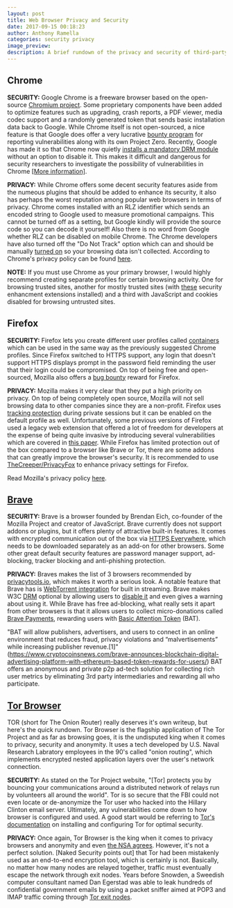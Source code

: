 ```yaml
---
layout: post
title: Web Browser Privacy and Security
date: 2017-09-15 00:18:23
author: Anthony Ramella
categories: security privacy
image_preview:
description: A brief rundown of the privacy and security of third-party browsers. Some solutions are offered and many links are provided.
---
```


## Chrome

**SECURITY:** Google Chrome is a freeware browser based on the open-source [Chromium project](http://www.chromium.org/Home). Some proprietary components have been added to optimize features such as upgrading, crash reports, a PDF viewer, media codec support and a randomly generated token that sends basic installation data back to Google. While Chrome itself is not open-sourced, a nice feature is that Google does offer a very lucrative [bounty program](https://www.google.com/about/appsecurity/chrome-rewards/) for reporting vulnerabilities along with its own Project Zero. Recently, Google has made it so that Chrome now quietly [installs a mandatory DRM module](https://boingboing.net/2017/01/30/google-quietly-makes-optiona.html) without an option to disable it. This makes it difficult and dangerous for security researchers to investigate the possibility of vulnerabilities in Chrome [[More information]](https://bugs.chromium.org/p/chromium/issues/detail?id=686430). 

**PRIVACY:** While Chrome offers some decent security features aside from the numeous plugins that should be added to enhance its security, it also has perhaps the worst reputation among popular web browsers in terms of privacy. Chrome comes installed with an RLZ identifier which sends an encoded string to Google used to measure promotional campaigns. This cannot be turned off as a setting, but Google kindly will provide the source code so you can decode it yourself! Also there is no word from Google whether RLZ can be disabled on mobile Chrome. The Chrome developers have also turned off the "Do Not Track" option which can and should be manually [turned on](https://support.google.com/chrome/answer/2790761) so your browsing data isn't collected. According to Chrome's privacy policy can be found [here](https://www.google.com/chrome/browser/privacy/index.html).

**NOTE:** If you must use Chrome as your primary browser, I would highly recommend creating separate profiles for certain browsing activity. One for browsing trusted sites, another for mostly trusted sites (with [these](https://www.superantispyware.com/blog/2017/05/10/our-top-5-google-chrome-extension-picks-for-better-web-security/) security enhancment extensions installed) and a third with JavaScript and cookies disabled for browsing untrusted sites.

## Firefox

**SECURITY:** Firefox lets you create different user profiles called [containers](https://testpilot.firefox.com/experiments/containers) which can be used in the same way as the previously suggested Chrome profiles. Since Firefox switched to HTTPS support, any login that doesn't support HTTPS displays prompt in the password field reminding the user that their login could be compromised. On top of being free and open-sourced, Mozilla also offers a [bug bounty](https://www.mozilla.org/en-US/security/bug-bounty/) reward for Firefox. 

**PRIVACY:** Mozilla makes it very clear that they put a high priority on privacy. On top of being completely open source, Mozilla will not sell browsing data to other companies since they are a non-profit. Firefox uses [tracking protection](https://developer.mozilla.org/en-US/Firefox/Privacy/Tracking_Protection) during private sessions but it can be enabled on the default profile as well. Unfortunately, some previous versions of Firefox used a legacy web extension that offered a lot of freedom for developers at the expense of being quite invasive by introducing several vulnerabilities which are covered in [this paper](https://www.exploit-db.com/docs/24541.pdf). While Firefox has limited protection out of the box compared to a browser like Brave or Tor, there are some addons that can greatly improve the browser's security. It is recommended to use [TheCreeper/PrivacyFox](https://github.com/TheCreeper/PrivacyFox) to enhance privacy settings for Firefox.

Read Mozilla's privacy policy [here](https://www.mozilla.org/en-US/privacy/firefox/).

## [Brave](https://www.brave.com/download/)

**SECURITY:** Brave is a browser founded by Brendan Eich, co-founder of the Mozilla Project and creator of JavaScript. Brave currently does not support addons or plugins, but it offers plenty of attractive built-in features. It comes with encrypted communication out of the box via [HTTPS Everywhere](https://www.eff.org/https-everywhere), which needs to be downloaded separately as an add-on for other browsers. Some other great default security features are password manager support, ad-blocking, tracker blocking and anti-phishing protection.

**PRIVACY:** Braves makes the list of 3 browsers recommended by [privacytools.io](https://www.privacytools.io/#browser), which makes it worth a serious look. A notable feature that Brave has is [WebTorrent integration](https://torrentfreak.com/brave-a-privacy-focused-browser-with-built-in-torrent-streaming-170219/) for built in streaming. Brave makes W3C [DRM](https://en.wikipedia.org/wiki/Digital_rights_management) optional by allowing users to [disable it](https://news.ycombinator.com/item?id=13519006) and even gives a warning about using it. While Brave has free ad-blocking, what really sets it apart from other browsers is that it allows users to collect micro-donations called [Brave Payments](https://brave.com/faq/#brave-payments), rewarding users with [Basic Attention Token](https://basicattentiontoken.org/) (BAT).

"BAT will allow publishers, advertisers, and users to connect in an online environment that reduces fraud, privacy violations and “malvertisements” while increasing publisher revenue.[1]"(https://www.cryptocoinsnews.com/brave-announces-blockchain-digital-advertising-platform-with-ethereum-based-token-rewards-for-users/) BAT offers an anonymous and private p2p ad-tech solution for collecting rich user metrics by eliminating 3rd party intermediaries and rewarding all who participate.

## [Tor Browser](https://www.torproject.org/projects/torbrowser.html)

TOR (short for The Onion Router) really deserves it's own writeup, but here's the quick rundown. Tor Browser is the flagship application of The Tor Project and as far as browsing goes, it is the undisputed king when it comes to privacy, security and anonymity. It uses a tech developed by U.S. Naval Research Labratory employees in the 90's called "onion routing", which implements encrypted nested application layers over the user's network connection.

**SECURITY:** As stated on the Tor Project website, "[Tor] protects you by bouncing your communications around a distributed network of relays run by volunteers all around the world". Tor is so secure that the FBI could not even locate or de-anonymize the Tor user who hacked into the Hillary Clinton email server. Ultimately, any vulnerabilities come down to how browser is configured and used. A good start would be referring to [Tor's documentation](https://www.torproject.org/docs/documentation.html.en) on installing and configuring Tor for optimal security.

**PRIVACY:** Once again, Tor Browser is the king when it comes to privacy browsers and anonymity and even [the NSA agrees](https://www.theguardian.com/world/2013/oct/04/nsa-gchq-attack-tor-network-encryption). However, it's not a perfect solution. [Naked Security points out] that Tor had been mistakenly used as an end-to-end encryption tool, which is certainly is not. Basically, no matter how many nodes are relayed together, traffic must eventually escape the network through exit nodes. Years before Snowden, a Sweedish computer consultant named Dan Egerstad was able to leak hundreds of confidential government emails by using a packet sniffer aimed at POP3 and IMAP traffic coming through [Tor exit nodes](http://www.zdnet.com/article/sensitive-government-e-mails-leak-through-tor-exit-nodes/).
